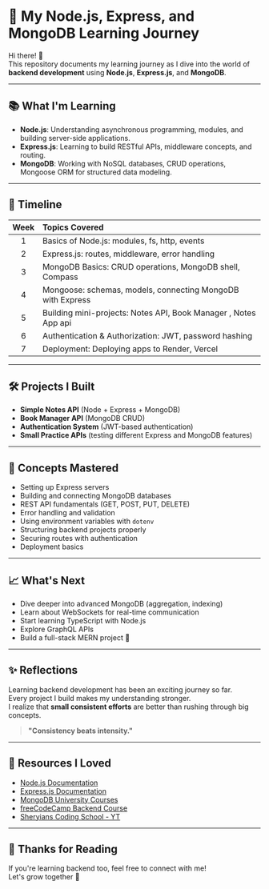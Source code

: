 # 🚀 My Node.js, Express, and MongoDB Learning Journey

Hi there! 👋  
This repository documents my learning journey as I dive into the world of **backend development** using **Node.js**, **Express.js**, and **MongoDB**.

---

## 📚 What I'm Learning

- **Node.js**: Understanding asynchronous programming, modules, and building server-side applications.
- **Express.js**: Learning to build RESTful APIs, middleware concepts, and routing.
- **MongoDB**: Working with NoSQL databases, CRUD operations, Mongoose ORM for structured data modeling.

---

## 📅 Timeline

| Week | Topics Covered |
|:----:|:---------------|
| 1 | Basics of Node.js: modules, fs, http, events |
| 2 | Express.js: routes, middleware, error handling |
| 3 | MongoDB Basics: CRUD operations, MongoDB shell, Compass |
| 4 | Mongoose: schemas, models, connecting MongoDB with Express |
| 5 | Building mini-projects: Notes API, Book Manager , Notes App api |
| 6 | Authentication & Authorization: JWT, password hashing |
| 7 | Deployment: Deploying apps to Render, Vercel |

---

## 🛠️ Projects I Built

- **Simple Notes API** (Node + Express + MongoDB)
- **Book Manager API** (MongoDB CRUD)
- **Authentication System** (JWT-based authentication)
- **Small Practice APIs** (testing different Express and MongoDB features)

---

## 🧠 Concepts Mastered

- Setting up Express servers
- Building and connecting MongoDB databases
- REST API fundamentals (GET, POST, PUT, DELETE)
- Error handling and validation
- Using environment variables with `dotenv`
- Structuring backend projects properly
- Securing routes with authentication
- Deployment basics

---

## 📈 What's Next

- Dive deeper into advanced MongoDB (aggregation, indexing)
- Learn about WebSockets for real-time communication
- Start learning TypeScript with Node.js
- Explore GraphQL APIs
- Build a full-stack MERN project 🚀

---

## ✨ Reflections

Learning backend development has been an exciting journey so far.  
Every project I build makes my understanding stronger.  
I realize that **small consistent efforts** are better than rushing through big concepts.

> **"Consistency beats intensity."**

---

## 🧩 Resources I Loved

- [Node.js Documentation](https://nodejs.org/en/docs)
- [Express.js Documentation](https://expressjs.com/)
- [MongoDB University Courses](https://university.mongodb.com/)
- [freeCodeCamp Backend Course](https://www.freecodecamp.org/)
- [Sheryians Coding School - YT](https://youtube.com/playlist?list=PLbtI3_MArDOkXRLxdMt1NOMtCS-84ibHH&si=EWLucEXA_gpu0WjO)

---

## 🙌 Thanks for Reading

If you're learning backend too, feel free to connect with me!  
Let's grow together 💬

